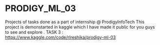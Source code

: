 # PRODIGY_ML_03
Projects of tasks done as a part of internship @ ProdigyInfoTech
This project is demonstarted in kaggle which I have made it public for you guys to see and explore . 
TASK 3 : https://www.kaggle.com/code/rlreshika/prodigy-ml-03
